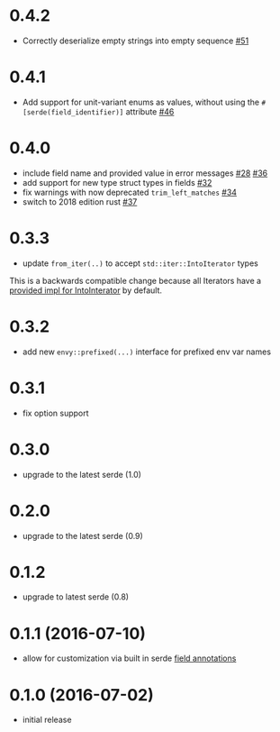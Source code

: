 # 0.4.2

* Correctly deserialize empty strings into empty sequence [#51](https://github.com/crazyacking/envy/pull/51)

# 0.4.1

* Add support for unit-variant enums as values, without using the `#[serde(field_identifier)]` attribute [#46](https://github.com/crazyacking/envy/pull/46)

# 0.4.0

* include field name and provided value in error messages [#28](https://github.com/crazyacking/envy/pull/28) [#36](https://github.com/crazyacking/envy/pull/36)
* add support for new type struct types in fields [#32](https://github.com/crazyacking/envy/pull/32)
* fix warnings with now deprecated `trim_left_matches` [#34](https://github.com/crazyacking/envy/pull/34)
* switch to 2018 edition rust [#37](https://github.com/crazyacking/envy/pull/37)

# 0.3.3

* update `from_iter(..)` to accept `std::iter::IntoIterator` types

This is a backwards compatible change because all Iterators have a [provided impl for IntoInterator](https://doc.rust-lang.org/src/core/iter/traits.rs.html#255-262) by default.

# 0.3.2

* add new `envy::prefixed(...)` interface for prefixed env var names

# 0.3.1

* fix option support

# 0.3.0

* upgrade to the latest serde (1.0)

# 0.2.0

* upgrade to the latest serde (0.9)

# 0.1.2

* upgrade to latest serde (0.8)

# 0.1.1 (2016-07-10)

* allow for customization via built in serde [field annotations](https://github.com/serde-rs/serde#annotations)

# 0.1.0 (2016-07-02)

* initial release
